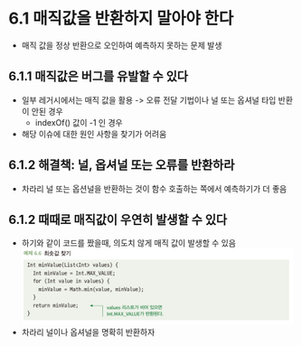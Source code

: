# 6.1 매직값을 반환하지 말아야 한다
- 매직 값을 정상 반환으로 오인하여 예측하지 못하는 문제 발생 

## 6.1.1 매직값은 버그를 유발할 수 있다
- 일부 레거시에서는 매직 값을 활용 -> 오류 전달 기법이나 널 또는 옵셔널 타입 반환이 안된 경우
  - indexOf() 값이 -1 인 경우
- 해당 이슈에 대한 원인 사항을 찾기가 어려움

## 6.1.2 해결책: 널, 옵셔널 또는 오류를 반환하라
- 차라리 널 또는 옵션널을 반환하는 것이 함수 호출하는 쪽에서 예측하기가 더 좋음

## 6.1.2 때때로 매직값이 우연히 발생할 수 있다
- 하기와 같이 코드를 짰을때, 의도치 않게 매직 값이 발생할 수 있음\
![img.png](img.png)
- 차라리 널이나 옵셔널을 명확히 반환하자
